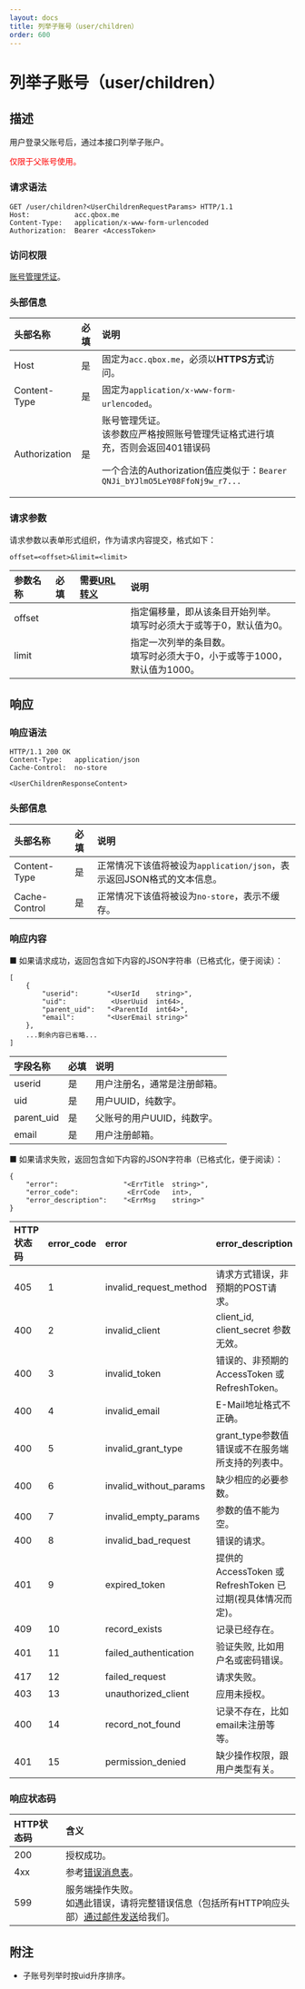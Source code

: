 ```yaml
---
layout: docs
title: 列举子账号（user/children）
order: 600
---
```


<a id="user-children"></a>
# 列举子账号（user/children）

<a id="user-children-description"></a>
## 描述

用户登录父账号后，通过本接口列举子账户。  

<font style="color:red;">仅限于父账号使用。</font>

<a id="user-children-request-syntax"></a>
### 请求语法

```
GET /user/children?<UserChildrenRequestParams> HTTP/1.1
Host:           acc.qbox.me
Content-Type:   application/x-www-form-urlencoded
Authorization:  Bearer <AccessToken>
```

<a id="user-children-request-auth"></a>
### 访问权限

[账号管理凭证](access-token.html#oauth-token-description)。

<a id="user-children-request-headers"></a>
### 头部信息

头部名称      | 必填 | 说明
:------------ | :--- | :-----------------------------------
Host          | 是   | 固定为`acc.qbox.me`，必须以**HTTPS方式**访问。
Content-Type  | 是   | 固定为`application/x-www-form-urlencoded`。
Authorization | 是   | 账号管理凭证。<br>该参数应严格按照账号管理凭证格式进行填充，否则会返回401错误码<p>一个合法的Authorization值应类似于：`Bearer QNJi_bYJlmO5LeY08FfoNj9w_r7...`

<a id="user-children-request-params"></a>
### 请求参数

请求参数以表单形式组织，作为请求内容提交，格式如下：  

```
offset=<offset>&limit=<limit>
```

参数名称      | 必填 | 需要[URL转义][urlescapeHref] | 说明
:------------ | :--- | :--------------------------- | :-----------------------------
offset        |      |                              | 指定偏移量，即从该条目开始列举。<br>填写时必须大于或等于0，默认值为0。
limit         |      |                              | 指定一次列举的条目数。<br>填写时必须大于0，小于或等于1000，默认值为1000。

<a id="user-children-response"></a>
## 响应

<a id="user-children-response-syntax"></a>
### 响应语法

```
HTTP/1.1 200 OK
Content-Type:   application/json
Cache-Control:  no-store

<UserChildrenResponseContent>
```

<a id="user-children-response-headers"></a>
### 头部信息

头部名称      | 必填  | 说明                              
:------------ | :---- | :----------------------------------------------------------------
Content-Type  | 是    | 正常情况下该值将被设为`application/json`，表示返回JSON格式的文本信息。
Cache-Control | 是    | 正常情况下该值将被设为`no-store`，表示不缓存。

<a id="user-children-response-body"></a>
### 响应内容

■ 如果请求成功，返回包含如下内容的JSON字符串（已格式化，便于阅读）：  

```
[
    {
        "userid":       "<UserId    string>",
        "uid":           <UserUuid  int64>,
        "parent_uid":   "<ParentId  int64>",
        "email":        "<UserEmail string>"
    },
    ...剩余内容已省略...
]
```

字段名称      | 必填  | 说明                              
:------------ | :---- | :----------------------------------------------------------------
userid        | 是    | 用户注册名，通常是注册邮箱。
uid           | 是    | 用户UUID，纯数字。
parent_uid    | 是    | 父账号的用户UUID，纯数字。
email         | 是    | 用户注册邮箱。

■ 如果请求失败，返回包含如下内容的JSON字符串（已格式化，便于阅读）：  

```
{
    "error":                "<ErrTitle  string>",
    "error_code":            <ErrCode   int>,
    "error_description":    "<ErrMsg    string>"
}
```

<a id="user-children-errors"></a>

HTTP状态码 | error_code | error                  | error_description
:--------- | :--------- | :--------------------- | :-----------------
405        | 1          | invalid_request_method | 请求方式错误，非预期的POST请求。
400        | 2          | invalid_client         | client_id, client_secret 参数无效。
400        | 3          | invalid_token          | 错误的、非预期的 AccessToken 或 RefreshToken。
400        | 4          | invalid_email          | E-Mail地址格式不正确。
400        | 5          | invalid_grant_type     | grant_type参数值错误或不在服务端所支持的列表中。
400        | 6          | invalid_without_params | 缺少相应的必要参数。
400        | 7          | invalid_empty_params   | 参数的值不能为空。
400        | 8          | invalid_bad_request    | 错误的请求。
401        | 9          | expired_token          | 提供的 AccessToken 或 RefreshToken 已过期(视具体情况而定)。
409        | 10         | record_exists          | 记录已经存在。
401        | 11         | failed_authentication  | 验证失败, 比如用户名或密码错误。
417        | 12         | failed_request         | 请求失败。
403        | 13         | unauthorized_client    | 应用未授权。
400        | 14         | record_not_found       | 记录不存在，比如email未注册等等。
401        | 15         | permission_denied      | 缺少操作权限，跟用户类型有关。

<a id="user-children-response-status"></a>
### 响应状态码

HTTP状态码 | 含义
:--------- | :--------------------------
200        | 授权成功。
4xx	       | 参考[错误消息表](#user-children-errors)。
599	       | 服务端操作失败。<br>如遇此错误，请将完整错误信息（包括所有HTTP响应头部）[通过邮件发送][sendBugReportHref]给我们。

<a id="user-children-remarks"></a>
## 附注

- 子账号列举时按uid升序排序。

[sendBugReportHref]:    mailto:support@qiniu.com?subject=599错误日志     "发送错误报告"
[urlescapeHref]:        http://zh.wikipedia.org/wiki/%E7%99%BE%E5%88%86%E5%8F%B7%E7%BC%96%E7%A0%81
